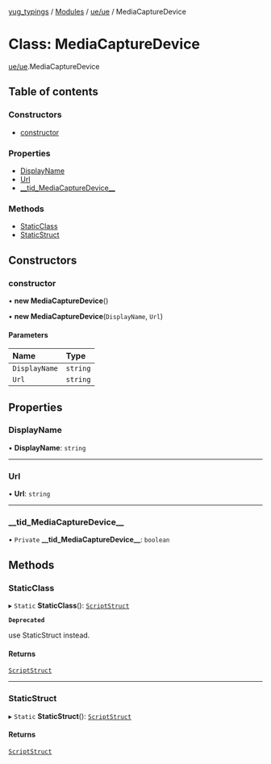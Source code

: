 [yug_typings](../README.md) / [Modules](../modules.md) / [ue/ue](../modules/ue_ue.md) / MediaCaptureDevice

# Class: MediaCaptureDevice

[ue/ue](../modules/ue_ue.md).MediaCaptureDevice

## Table of contents

### Constructors

- [constructor](ue_ue.MediaCaptureDevice.md#constructor)

### Properties

- [DisplayName](ue_ue.MediaCaptureDevice.md#displayname)
- [Url](ue_ue.MediaCaptureDevice.md#url)
- [\_\_tid\_MediaCaptureDevice\_\_](ue_ue.MediaCaptureDevice.md#__tid_mediacapturedevice__)

### Methods

- [StaticClass](ue_ue.MediaCaptureDevice.md#staticclass)
- [StaticStruct](ue_ue.MediaCaptureDevice.md#staticstruct)

## Constructors

### constructor

• **new MediaCaptureDevice**()

• **new MediaCaptureDevice**(`DisplayName`, `Url`)

#### Parameters

| Name | Type |
| :------ | :------ |
| `DisplayName` | `string` |
| `Url` | `string` |

## Properties

### DisplayName

• **DisplayName**: `string`

___

### Url

• **Url**: `string`

___

### \_\_tid\_MediaCaptureDevice\_\_

• `Private` **\_\_tid\_MediaCaptureDevice\_\_**: `boolean`

## Methods

### StaticClass

▸ `Static` **StaticClass**(): [`ScriptStruct`](ue_ue.ScriptStruct.md)

**`Deprecated`**

use StaticStruct instead.

#### Returns

[`ScriptStruct`](ue_ue.ScriptStruct.md)

___

### StaticStruct

▸ `Static` **StaticStruct**(): [`ScriptStruct`](ue_ue.ScriptStruct.md)

#### Returns

[`ScriptStruct`](ue_ue.ScriptStruct.md)
